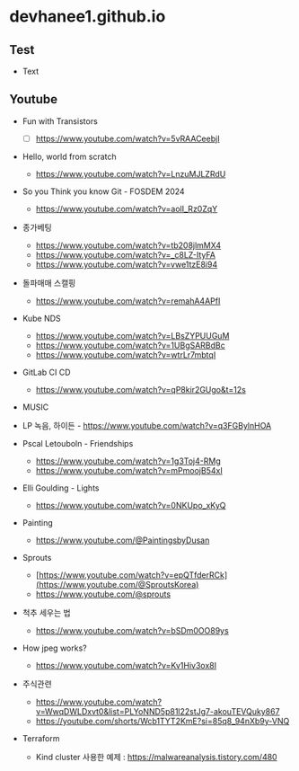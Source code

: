 # devhanee1.github.io

## Test
- Text


## Youtube
- Fun with Transistors 
  - [ ] https://www.youtube.com/watch?v=5vRAACeebjI
- Hello, world from scratch
  - https://www.youtube.com/watch?v=LnzuMJLZRdU
- So you Think you know Git - FOSDEM 2024
  - https://www.youtube.com/watch?v=aolI_Rz0ZqY
- 종가베팅
  - https://www.youtube.com/watch?v=tb208jlmMX4
  - https://www.youtube.com/watch?v=_c8LZ-ItyFA
  - https://www.youtube.com/watch?v=vwe1tzE8i94
- 돌파매매 스캘핑
  - https://www.youtube.com/watch?v=remahA4APfI  
- Kube NDS
  - https://www.youtube.com/watch?v=LBsZYPUUGuM
  - https://www.youtube.com/watch?v=1UBgSARBdBc
  - https://www.youtube.com/watch?v=wtrLr7mbtqI
- GitLab CI CD
  - https://www.youtube.com/watch?v=qP8kir2GUgo&t=12s
-  MUSIC
  -  LP 녹음, 하이든
    - https://www.youtube.com/watch?v=q3FGBylnHOA
  - Pscal Letouboln - Friendships
    - https://www.youtube.com/watch?v=1g3Toj4-RMg
    - https://www.youtube.com/watch?v=mPmoojB54xI
  - Elli Goulding - Lights
    - https://www.youtube.com/watch?v=0NKUpo_xKyQ
- Painting
  - https://www.youtube.com/@PaintingsbyDusan
- Sprouts
  - [https://www.youtube.com/watch?v=epQTfderRCk](https://www.youtube.com/@SproutsKorea)
  - https://www.youtube.com/@sprouts
- 척추 세우는 법
  - https://www.youtube.com/watch?v=bSDm0OO89ys
 
- How jpeg works?
  - https://www.youtube.com/watch?v=Kv1Hiv3ox8I
- 주식관련
  - https://www.youtube.com/watch?v=WwqDWLDxvt0&list=PLYoNND5p81l22stJg7-akouTEVQuky867
  - https://youtube.com/shorts/Wcb1TYT2KmE?si=85q8_94nXb9y-VNQ
- Terraform
  - Kind cluster 사용한 예제 : https://malwareanalysis.tistory.com/480
